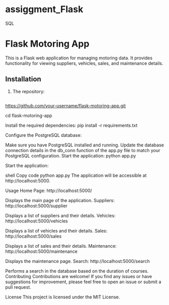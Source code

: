 # assiggment_Flask
SQL
# Flask Motoring App

This is a Flask web application for managing motoring data. It provides functionality for viewing suppliers, vehicles, sales, and maintenance details.

## Installation

1. The repository:

   ```shell
 https://github.com/your-username/flask-motoring-app.git


cd flask-motoring-app

Install the required dependencies:
pip install -r requirements.txt


Configure the PostgreSQL database:

Make sure you have PostgreSQL installed and running.
Update the database connection details in the db_conn function of the app.py file to match your PostgreSQL configuration.
Start the application:
python app.py

Start the application:

shell
Copy code
python app.py
The application will be accessible at http://localhost:5000.

Usage
Home Page: http://localhost:5000/

Displays the main page of the application.
Suppliers: http://localhost:5000/supplier

Displays a list of suppliers and their details.
Vehicles: http://localhost:5000/vehicles

Displays a list of vehicles and their details.
Sales: http://localhost:5000/sales

Displays a list of sales and their details.
Maintenance: http://localhost:5000/maintenance

Displays the maintenance page.
Search: http://localhost:5000/search

Performs a search in the database based on the duration of courses.
Contributing
Contributions are welcome! If you find any issues or have suggestions for improvement, please feel free to open an issue or submit a pull request.

License
This project is licensed under the MIT License.


